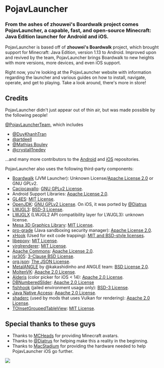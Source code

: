 # PojavLauncher

### From the ashes of zhouwei's Boardwalk project comes PojavLauncher, a capable, fast, and open-source Minecraft: Java Edition launcher for Android and iOS.

PojavLauncher is based off of **zhouwei's Boardwalk** project, which brought support for Minecraft: Java Edition, version 1.13 to Android. Improved upon and revived by the team, PojavLauncher brings Boardwalk to new heights with more versions, more devices, and even iOS support.

Right now, you're looking at the PojavLauncher website with information regarding the launcher and various guides on how to install, navigate, operate, and get to playing. Take a look around, there's more in store!

## Credits

PojavLauncher didn't just appear out of thin air, but was made possible by the following people!

[@PojavLauncherTeam](https://twitter.com/PLaunchTeam), which includes
* [@DuyKhanhTran](https://github.com/khanhduytran0)
* [@artdeell](https://github.com/artdeell)
* [@Mathias Bouley](https://github.com/Mathias-Boulay)
* [@crystall1nedev](https://github.com/crystall1nedev)

...and many more contributors to the [Android](https://github.com/PojavLauncherTeam/PojavLauncher/graphs/contributors) and [iOS](https://github.com/PojavLauncherTeam/PojavLauncher_iOS/graphs/contributors) repositories.

PojavLauncher also uses the following third-party components:

* [Boardwalk](https://github.com/zhuowei/Boardwalk) (JVM Launcher): Unknown License/[Apache License 2.0](https://github.com/zhuowei/Boardwalk/blob/master/LICENSE) or GNU GPLv2.
* [Caciocavallo](https://github.com/PojavLauncherTeam/caciocavallo): [GNU GPLv2 License](https://github.com/PojavLauncherTeam/caciocavallo/blob/master/LICENSE).
* Android Support Libraries: [Apache License 2.0](https://android.googlesource.com/platform/prebuilts/maven_repo/android/+/master/NOTICE.txt).
* [GL4ES](https://github.com/ptitSeb/gl4es): [MIT License](https://github.com/ptitSeb/gl4es/blob/master/LICENSE).<br>
* [OpenJDK](https://github.com/PojavLauncherTeam/openjdk-multiarch-jdk8u): [GNU GPLv2 License](https://openjdk.java.net/legal/gplv2+ce.html). On iOS, it was ported by [@Diatrus](https://twitter.com/diatrus)
* [LWJGL3](https://github.com/PojavLauncherTeam/lwjgl3): [BSD-3 License](https://github.com/LWJGL/lwjgl3/blob/master/LICENSE.md).
* [LWJGLX](https://github.com/PojavLauncherTeam/lwjglx) (LWJGL2 API compatibility layer for LWJGL3): unknown license.<br>
* [Mesa 3D Graphics Library](https://gitlab.freedesktop.org/mesa/mesa): [MIT License](https://docs.mesa3d.org/license.html).
* [pro-grade](https://github.com/pro-grade/pro-grade) (Java sandboxing security manager): [Apache License 2.0](https://github.com/pro-grade/pro-grade/blob/master/LICENSE.txt).
* [xHook](https://github.com/iqiyi/xHook) (Used for exit code trapping): [MIT and BSD-style licenses](https://github.com/iqiyi/xHook/blob/master/LICENSE).
* [libepoxy](https://github.com/anholt/libepoxy): [MIT License](https://github.com/anholt/libepoxy/blob/master/COPYING).
* [virglrenderer](https://github.com/PojavLauncherTeam/virglrenderer): [MIT License](https://gitlab.freedesktop.org/virgl/virglrenderer/-/blob/master/COPYING).
* [Apache Commons](https://commons.apache.org): [Apache License 2.0](http://www.apache.org/licenses/LICENSE-2.0.txt).
* [jsr305](https://code.google.com/p/jsr-305): [3-Clause BSD License](http://opensource.org/licenses/BSD-3-Clause).
* [org.json](https://github.com/stleary/JSON-java): [The JSON License](https://www.json.org/license.html).
* [MetalANGLE](https://github.com/kakashidinho/metalangle) by @kakashidinho and ANGLE team: [BSD License 2.0](https://github.com/kakashidinho/metalangle/blob/master/LICENSE).
* [MoltenVK](https://github.com/KhronosGroup/MoltenVK): [Apache 2.0 License](https://github.com/KhronosGroup/MoltenVK/blob/master/LICENSE).
* [Alderis](https://github.com/hbang/Alderis) (color picker for iOS < 14): [Apache 2.0 License](https://github.com/hbang/Alderis/blob/master/LICENSE.md).
* [DBNumberedSlider](https://github.com/immago/DBNumberedSlider): [Apache 2.0 License](https://github.com/immago/DBNumberedSlider/blob/master/LICENSE)
* [fishhook](https://github.com/facebook/fishhook) (jailed environment usage only): [BSD-3 License](https://github.com/facebook/fishhook/blob/main/LICENSE).
* [Java Native Access](https://github.com/java-native-access/jna): [Apache 2.0 License](https://github.com/java-native-access/jna/blob/master/LICENSE).
* [shaderc](https://github.com/google/shaderc) (used by mods that uses Vulkan for rendering): [Apache 2.0 License](https://github.com/google/shaderc/blob/main/LICENSE).
* [TOInsetGroupedTableView](https://github.com/TimOliver/TOInsetGroupedTableView): [MIT License](https://github.com/TimOliver/TOInsetGroupedTableView/blob/master/LICENSE).

## Special thanks to these guys
* Thanks to [MCHeads](https://mc-heads.net) for providing Minecraft avatars.
* Thanks to [@Diatrus](https://github.com/Diatrus) for helping make this a reality in the beginning.
* Thanks to [MacStadium](https://macstadium.com) for providing the hardware needed to help PojavLauncher iOS go further.

![](https://user-images.githubusercontent.com/55281754/183129754-c3736bb9-d528-4af7-9351-a12b3be7549e.png)
